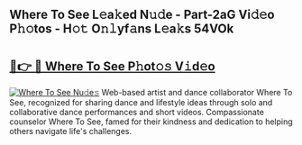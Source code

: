 ## Where To See L𝚎a𝚔ed N𝚞𝚍e - Part-2aG Vi𝚍𝚎o P𝚑𝚘tos - H𝚘𝚝 O𝚗𝚕yf𝚊ns L𝚎a𝚔s 54VOk

# <h2><a href="http://kf7l4yi.oniu.top/?m=Where+To+See">🔗👉 🔴 Where To See P𝚑ot𝚘𝚜 V𝚒d𝚎o</a></h2>

[![Where To See Nu𝚍e𝚜](https://i.imgur.com/0qMVB7G.gif)](http://kf7l4yi.oniu.top/?m=Where+To+See)
Web-based artist and dance collaborator Where To See, recognized for sharing dance and lifestyle ideas through solo and collaborative dance performances and short videos. Compassionate counselor Where To See, famed for their kindness and dedication to helping others navigate life's challenges.  
